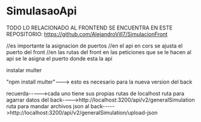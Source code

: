 # SimulasaoApi

TODO LO RELACIONADO AL FRONTEND SE ENCUENTRA EN ESTE REPOSITORIO:
https://github.com/AlejandroVill7/SimulacionFront



//es importante la asignacion de puertos
//en el api en cors se ajusta el puerto del front
//en las rutas del front en las peticiones que se le hacen al api se le asigna el puerto donde esta la api

instalar multer 

"npm install multer"---> esto es necesario para la nueva version del back


recuerda----->cada uno tiene sus propias rutas de localhost
ruta para agarrar datos del back---->http://localhost:3200/api/v2/generalSimulation
ruta para mandar archivos json al back----->http://localhost:3200/api/v2/generalSimulation/upload-json
